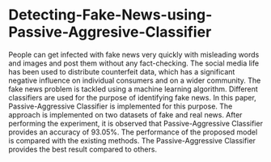 # Detecting-Fake-News-using-Passive-Aggresive-Classifier

People can get infected with fake news very quickly with misleading words and images and post them without any fact-checking. The social media life has been used to distribute counterfeit data, which has a significant negative influence on individual consumers and on a wider community. The fake news problem is tackled using a machine learning algorithm. Different classifiers are used for the purpose of identifying fake news. In this paper, Passive-Aggressive Classifier is implemented for this purpose. The approach is implemented on two datasets of fake and real news. After performing the experiment, it is observed that Passive-Aggressive Classifier provides an accuracy of 93.05%. The performance of the proposed model is compared with the existing methods. The Passive-Aggressive Classifier provides the best result compared to others.
